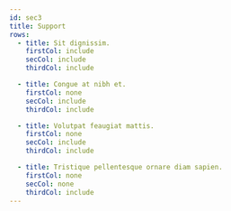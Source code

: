 ```yaml
---
id: sec3
title: Support
rows:
  - title: Sit dignissim.
    firstCol: include
    secCol: include
    thirdCol: include

  - title: Congue at nibh et.
    firstCol: none
    secCol: include
    thirdCol: include

  - title: Volutpat feaugiat mattis.
    firstCol: none
    secCol: include
    thirdCol: include

  - title: Tristique pellentesque ornare diam sapien.
    firstCol: none
    secCol: none
    thirdCol: include
---
```

